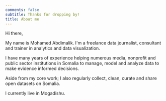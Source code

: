 ```yaml
---
comments: false
subtitle: Thanks for dropping by!
title: About me
---
```


Hi there, 

My name is Mohamed Abdimalik. I'm a freelance data journalist, consultant and trainer in analytics and data visualization. 

I have many years of experience helping numerous media, nonprofit and public sector institutions in Somalia to manage, model and analyze data to make evidence informed decisions. 

Aside from my core work; I also regularly collect, clean, curate and share open datasets on Somalia. 

I currently live in Mogadishu.